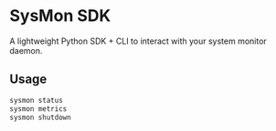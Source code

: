 # SysMon SDK

A lightweight Python SDK + CLI to interact with your system monitor daemon.

## Usage

```bash
sysmon status
sysmon metrics
sysmon shutdown

